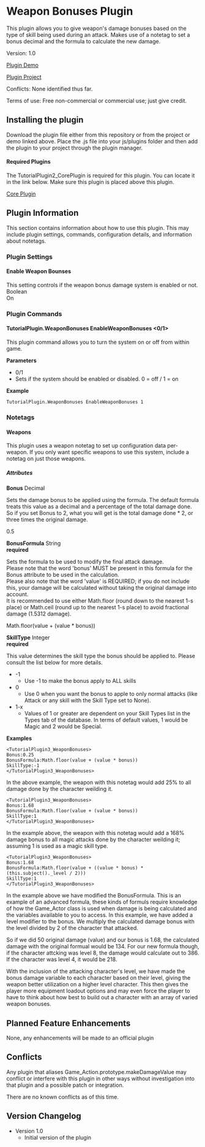 # Weapon Bonuses Plugin
This plugin allows you to give weapon's damage bonuses based on the type of skill being used during an attack.  Makes use of a notetag to set a bonus decimal and the formula to calculate the new damage.


Version: 1.0

[Plugin Demo](http://www.lmpgames.com/RMMV/Plugins/Demos/TutorialPlugin3_WeaponBonuses_Demo_V1.0.zip)

[Plugin Project](http://www.lmpgames.com/RMMV/Plugins/Projects/TutorialPlugin3_WeaponBonuses_Project_V1.0.zip)

Conflicts: None identified thus far.

Terms of use: Free non-commercial or commercial use; just give credit.


## Installing the plugin
Download the plugin file either from this repository or from the project or demo linked above.  Place the .js file into your js/plugins folder and then add the plugin to your project through the plugin manager.

#### Required Plugins
The TutorialPlugin2_CorePlugin is required for this plugin.  You can locate it in the link below.  Make sure this plugin is placed above this plugin.

[Core Plugin](https://github.com/Geowil/Plugin2_CorePlugin)



## Plugin Information
This section contains information about how to use this plugin.  This may include plugin settings, commands, configuration details, and information about notetags.


### Plugin Settings
#### Enable Weapon Bounses
This setting controls if the weapon bonus damage system is enabled or not.  
Boolean  
On


### Plugin Commands
#### TutorialPlugin.WeaponBonuses EnableWeaponBonuses <0/1>
This plugin command allows you to turn the system on or off from within game.  

**Parameters**
- 0/1
- Sets if the system should be enabled or disabled.  0 = off / 1 = on

**Example**
```
TutorialPlugin.WeaponBonuses EnableWeaponBonuses 1
```


### Notetags
#### Weapons
This plugin uses a weapon notetag to set up configuration data per-weapon.  If you only want specific weapons to use this system, include a notetag on just those weapons.  

##### Attributes
**Bonus**
Decimal  

Sets the damage bonus to be applied using the formula.  The default formula treats this value as a decimal and a percentage of the total damage done.  So if you set Bonus to 2, what you will get is the total damage done * 2, or three times the original damage.  

0.5  

**BonusFormula**
String  
**required**  

Sets the formula to be used to modify the final attack damage.  
Please note that the word 'bonus' MUST be present in this formula for the Bonus attribute to be used in the calculation.  
Please also note that the word 'value' is REQUIRED; if you do not include this, your damage will be calculated without taking the original damage into account.  
It is recommended to use either Math.floor (round down to the nearest 1-s place) or Math.ceil (round up to the nearest 1-s place) to avoid fractional damage (1.5312 damage).  

Math.floor(value + (value * bonus))  

**SkillType**
Integer  
**required**  

This value determines the skill type the bonus should be applied to.  Please consult the list below for more details.  

- -1
	- Use -1 to make the bonus apply to ALL skills
- 0
	- Use 0 when you want the bonus to apple to only normal attacks (like Attack or any skill with the Skill Type set to None).
- 1-x
	- Values of 1 or greater are dependent on your Skill Types list in the Types tab of the database.  In terms of default values, 1 would be Magic and 2 would be Special.
	
**Examples**  
```
<TutorialPlugin3_WeaponBonuses>
Bonus:0.25
BonusFormula:Math.floor(value + (value * bonus))
SkillType:-1
</TutorialPlugin3_WeaponBonuses>
```  

In the above example, the weapon with this notetag would add 25% to all damage done by the character weilding it.  


```
<TutorialPlugin3_WeaponBonuses>
Bonus:1.68
BonusFormula:Math.floor(value + (value * bonus))
SkillType:1
</TutorialPlugin3_WeaponBonuses>
```  

In the example above, the weapon with this notetag would add a 168% damage bonus to all magic attacks done by the character weilding it; assuming 1 is used as a magic skill type.  


```
<TutorialPlugin3_WeaponBonuses>
Bonus:1.68
BonusFormula:Math.floor(value + ((value * bonus) * (this.subject()._level / 2)))
SkillType:1
</TutorialPlugin3_WeaponBonuses>
```  

In the example above we have modified the BonusFormula.  This is an example of an advanced formula, these kinds of formuls require knowledge of how the Game_Actor class is used when damage is being calculated and the variables available to you to access.  In this example, we have added a level modifier to the bonus.  We multiply the calculated damage bonus with the level divided by 2 of the character that attacked.  

So if we did 50 original damage (value) and our bonus is 1.68, the calculated damage with the original formual would be 134.  For our new formula though, if the character attcking was level 8, the damage would calculate out to 386.  If the character was level 4, it would be 218.  

With the inclusion of the attacking character's level, we have made the bonus damage variable to each character based on their level, giving the weapon better utilization on a higher level character.  This then gives the player more equipment loadout options and may even force the player to have to think about how best to build out a character with an array of varied weapon bonuses.


## Planned Feature Enhancements
None, any enhancements will be made to an official plugin


## Conflicts
Any plugin that aliases Game_Action.prototype.makeDamageValue may conflict or interfere with this plugin in other ways without investigation into that plugin and a possible patch or integration.  

There are no known conflicts as of this time.


## Version Changelog
- Version 1.0
  - Initial version of the plugin